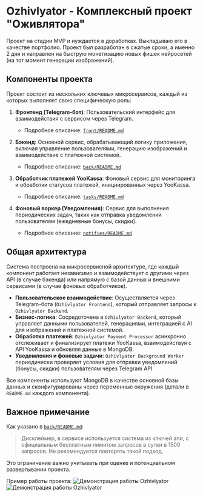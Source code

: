 # Ozhivlyator - Комплексный проект "Оживлятора"

Проект на стадии MVP и нуждается в доработках. Выкладываю его в качестве портфолио. Проект был разработан в сжатые сроки, а именно 2 дня и направлен на быструю монетизацию новых фишек нейросетей (на тот момент генерации изображений).

## Компоненты проекта

Проект состоит из нескольких ключевых микросервисов, каждый из которых выполняет свою специфическую роль:

1.  **Фронтенд (Telegram-бот)**: Пользовательский интерфейс для взаимодействия с сервисом через Telegram.
    *   Подробное описание: [`front/README.md`](./front/README.md)

2.  **Бэкенд**: Основной сервис, обрабатывающий логику приложения, включая управление пользователями, генерацию изображений и взаимодействие с платежной системой.
    *   Подробное описание: [`back/README.md`](./back/README.md)

3.  **Обработчик платежей YooKassa**: Фоновый сервис для мониторинга и обработки статусов платежей, инициированных через YooKassa.
    *   Подробное описание: [`tasks/README.md`](./tasks/README.md)

4.  **Фоновый воркер (Уведомления)**: Сервис для выполнения периодических задач, таких как отправка уведомлений пользователям (ежедневные бонусы, скидки).
    *   Подробное описание: [`notifies/README.md`](./notifies/README.md)

## Общая архитектура

Система построена на микросервисной архитектуре, где каждый компонент работает независимо и взаимодействует с другими через API (в случае бэкенда) или напрямую с базой данных и внешними сервисами (в случае фоновых обработчиков).

*   **Пользовательское взаимодействие**: Осуществляется через Telegram-бота (`Ozhivlyator Frontend`), который отправляет запросы к `Ozhivlyator Backend`.
*   **Бизнес-логика**: Сосредоточена в `Ozhivlyator Backend`, который управляет данными пользователей, генерациями, интеграцией с AI для изображений и платежной системой.
*   **Обработка платежей**: `Ozhivlyator Payment Processor` асинхронно отслеживает и финализирует платежи YooKassa, взаимодействуя с API YooKassa и обновляя данные в MongoDB.
*   **Уведомления и фоновые задачи**: `Ozhivlyator Background Worker` периодически проверяет условия для отправки уведомлений (бонусы, скидки) пользователям через Telegram API.

Все компоненты используют MongoDB в качестве основной базы данных и сконфигурированы через переменные окружения (детали в `README.md` каждого компонента).

## Важное примечание

Как указано в [`back/README.md`](./back/README.md):
> Дисклеймер, в сервисе используется система из ключей апи, с официальным бесплатным лимитом запросов в сутки в 1500 запросов. Не рекомендуется повторять такой подход.

Это ограничение важно учитывать при оценке и потенциальном развертывании проекта.


Пример работы проекта:
![Демонстрация работы Ozhivlyator](./Demo1.gif)
![Демонстрация работы Ozhivlyator](./Demo2.gif)